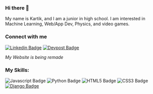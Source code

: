 ### Hi there 👋
My name is Kartik, and I am a junior in high school. I am interested in Machine Learning, Web/App Dev, Physics, and video games.

### Connect with me
[![Linkedin Badge](https://img.shields.io/badge/-Kartik-0e76a8?style=flat&labelColor=0e76a8&logo=linkedin&logoColor=white)](https://www.linkedin.com/in/kartik-pulipati/)
[![ Devpost Badge](https://img.shields.io/badge/-Devpost-43e6e8?style=flat&labelColor=43e6e8)](https://devpost.com/kartik-pulipati)

*My Website is being remade*

### My Skills:
![Javascript Badge](https://img.shields.io/badge/-Javascript-F0DB4F?style=for-the-badge&labelColor=black&logo=javascript&logoColor=F0DB4F)
![Python Badge](https://img.shields.io/badge/-Python-007acc?style=for-the-badge&labelColor=black&logo=python&logoColor=007acc)
![HTML5 Badge](https://img.shields.io/badge/-HTML5-66ff00?style=for-the-badge&labelColor=black&logo=HTML5&logoColor=66ff00)
![CSS3 Badge](https://img.shields.io/badge/-CSS3-FFA500?style=for-the-badge&labelColor=black&logo=CSS3&logoColor=FFA500)
[![Django Badge](https://img.shields.io/badge/-django-092E20?style=for-the-badge&labelColor=414a4c&logo=django&logoColor=092E20)
](https://img.shields.io/badge/Django-092E20?style=for-the-badge&logo=django&logoColor=white)

